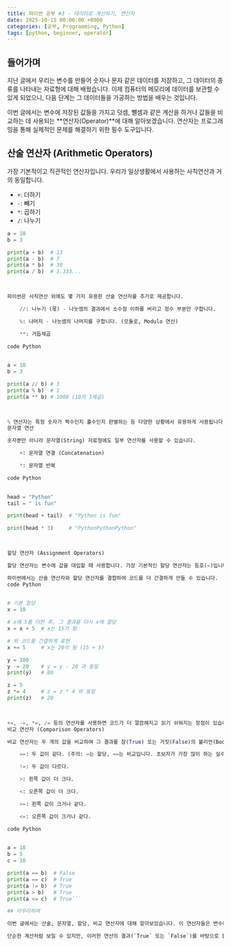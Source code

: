 ```yaml
---
title: 파이썬 공부 #3 - 데이터로 계산하기, 연산자
date: 2025-10-15 00:00:00 +0900
categories: [공부, Programming, Python]
tags: [python, beginner, operator]
---
```


## 들어가며

지난 글에서 우리는 변수를 만들어 숫자나 문자 같은 데이터를 저장하고, 그 데이터의 종류를 나타내는 자료형에 대해 배웠습니다. 이제 컴퓨터의 메모리에 데이터를 보관할 수 있게 되었으니, 다음 단계는 그 데이터들을 가공하는 방법을 배우는 것입니다.

이번 글에서는 변수에 저장된 값들을 가지고 덧셈, 뺄셈과 같은 계산을 하거나 값들을 비교하는 데 사용되는 **연산자(Operator)**에 대해 알아보겠습니다. 연산자는 프로그래밍을 통해 실제적인 문제를 해결하기 위한 필수 도구입니다.

## 산술 연산자 (Arithmetic Operators)

가장 기본적이고 직관적인 연산자입니다. 우리가 일상생활에서 사용하는 사칙연산과 거의 동일합니다.

- `+`: 더하기
- `-`: 빼기
- `*`: 곱하기
- `/`: 나누기

```python
a = 10
b = 3

print(a + b)  # 13
print(a - b)  # 7
print(a * b)  # 30
print(a / b)  # 3.333...

  

파이썬은 사칙연산 외에도 몇 가지 유용한 산술 연산자를 추가로 제공합니다.

    //: 나누기 (몫) - 나눗셈의 결과에서 소수점 이하를 버리고 정수 부분만 구합니다.

    %: 나머지 - 나눗셈의 나머지를 구합니다. (모듈로, Modulo 연산)

    **: 거듭제곱

code Python

    
a = 10
b = 3

print(a // b) # 3
print(a % b)  # 1
print(a ** b) # 1000 (10의 3제곱)

  

% 연산자는 특정 숫자가 짝수인지 홀수인지 판별하는 등 다양한 상황에서 유용하게 사용됩니다.
문자열 연산

숫자뿐만 아니라 문자열(String) 자료형에도 일부 연산자를 사용할 수 있습니다.

    +: 문자열 연결 (Concatenation)

    *: 문자열 반복

code Python

    
head = "Python"
tail = " is fun"

print(head + tail)  # "Python is fun"

print(head * 3)     # "PythonPythonPython"

  

할당 연산자 (Assignment Operators)

할당 연산자는 변수에 값을 대입할 때 사용합니다. 가장 기본적인 할당 연산자는 등호(=)입니다.

파이썬에서는 산술 연산자와 할당 연산자를 결합하여 코드를 더 간결하게 만들 수 있습니다.
code Python

    
# 기본 할당
x = 10

# x에 5를 더한 후, 그 결과를 다시 x에 할당
x = x + 5  # x는 15가 됨

# 위 코드를 간결하게 표현
x += 5     # x는 20이 됨 (15 + 5)

y = 100
y -= 20    # y = y - 20 과 동일
print(y)   # 80

z = 5
z *= 4     # z = z * 4 와 동일
print(z)   # 20

  

+=, -=, *=, /= 등의 연산자를 사용하면 코드가 더 깔끔해지고 읽기 쉬워지는 장점이 있습니다.
비교 연산자 (Comparison Operators)

비교 연산자는 두 개의 값을 비교하여 그 결과를 참(True) 또는 거짓(False)의 불리언(Boolean) 값으로 반환합니다. 이 결과는 앞으로 배울 조건문에서 매우 중요하게 사용됩니다.

    ==: 두 값이 같다. (주의: =는 할당, ==는 비교입니다. 초보자가 가장 많이 하는 실수 중 하나입니다.)

    !=: 두 값이 다르다.

    >: 왼쪽 값이 더 크다.

    <: 오른쪽 값이 더 크다.

    >=: 왼쪽 값이 크거나 같다.

    <=: 오른쪽 값이 크거나 같다.

code Python

    
a = 10
b = 5
c = 10

print(a == b)  # False
print(a == c)  # True
print(a != b)  # True
print(a > b)   # True
print(a <= c)  # True```

## 마무리하며

이번 글에서는 산술, 문자열, 할당, 비교 연산자에 대해 알아보았습니다. 이 연산자들은 변수에 담긴 데이터를 우리가 원하는 방식으로 조합하고, 비교하고, 새로운 값으로 만들어내는 프로그래밍의 핵심적인 활동을 가능하게 합니다.

단순한 계산처럼 보일 수 있지만, 이러한 연산의 결과(`True` 또는 `False`)를 바탕으로 컴퓨터가 특정 상황에 따라 다른 동작을 하도록 만들 수 있습니다. 다음 글에서는 바로 이 '조건'에 따라 코드의 실행 흐름을 제어하는 **조건문(if)**에 대해 배우게 될 것입니다.